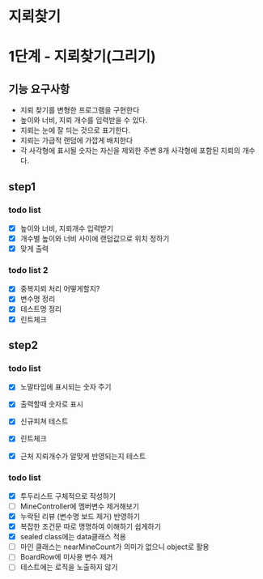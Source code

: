 # 지뢰찾기

# 1단계 - 지뢰찾기(그리기)

## 기능 요구사항
- 지뢰 찾기를 변형한 프로그램을 구현한다
- 높이와 너비, 지뢰 개수를 입력받을 수 있다.
- 지뢰는 눈에 잘 듸는 것으로 표기한다.
- 지뢰는 가급적 랜덤에 가깝게 배치한다
- 각 사각형에 표시될 숫자는 자신을 제외한 주변 8개 사각형에 포함된 지뢰의 개수다.

## step1
### todo list
- [x] 높이와 너비, 지뢰개수 입력받기
- [x] 개수별 높이와 너비 사이에 랜덤값으로 위치 정하기
- [x] 맞게 출력

### todo list 2
- [x] 중복지뢰 처리 어떻게할지?
- [x] 변수명 정리
- [x] 테스트명 정리
- [x] 린트체크

## step2

### todo list
- [x] 노말타입에 표시되는 숫자 주기
- [x] 출력할때 숫자로 표시
- [x] 신규피쳐 테스트
- [x] 린트체크
- [x] 근처 지뢰개수가 알맞게 반영되는지 테스트


### todo list
- [x] 투두리스트 구체적으로 작성하기
- [ ] MineController에 멤버변수 제거해보기
- [x] 누락된 리뷰 (변수명 보드 제거) 반영하기
- [x] 복잡한 조건문 따로 명명하여 이해하기 쉽게하기
- [x] sealed class에는 data클래스 적용
- [ ] 마인 클래스는 nearMineCount가 의미가 없으니 object로 활용
- [ ] BoardRow에 미사용 변수 제거
- [ ] 테스트에는 로직을 노출하지 않기
